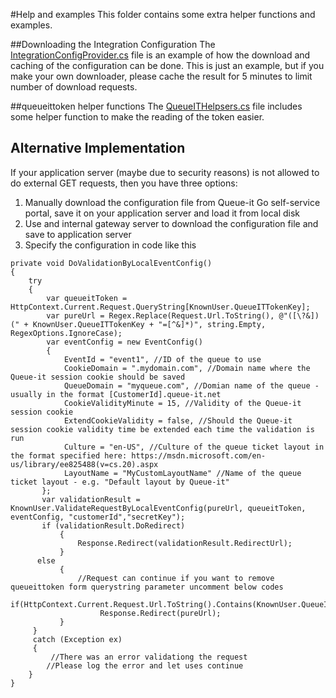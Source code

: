 #Help and examples
This folder contains some extra helper functions and examples.

##Downloading the Integration Configuration
The [IntegrationConfigProvider.cs](https://github.com/queueit/KnownUser.V3.Net_beta/blob/master/Documentation/IntegrationConfigProvider.cs) file is an example of how the download and caching of the configuration can be done. This is just an example, but if you make your own downloader, please cache the result for 5 minutes to limit number of download requests.

##queueittoken helper functions
The [QueueITHelpsers.cs](https://github.com/queueit/KnownUser.V3.Net_beta/blob/master/Documentation/QueueITHelpers.cs) file includes some helper function to make the reading of the token easier. 

## Alternative Implementation
If your application server (maybe due to security reasons) is not allowed to do external GET requests, then you have three options:

1. Manually download the configuration file from Queue-it Go self-service portal, save it on your application server and load it from local disk
2. Use and internal gateway server to download the configuration file and save to application server
3. Specify the configuration in code like this
 
```
private void DoValidationByLocalEventConfig()
{
    try
    {
	    var queueitToken = HttpContext.Current.Request.QueryString[KnownUser.QueueITTokenKey];
	    var pureUrl = Regex.Replace(Request.Url.ToString(), @"([\?&])(" + KnownUser.QueueITTokenKey + "=[^&]*)", string.Empty, RegexOptions.IgnoreCase);
	    var eventConfig = new EventConfig()
        {
	        EventId = "event1", //ID of the queue to use
            CookieDomain = ".mydomain.com", //Domain name where the Queue-it session cookie should be saved
            QueueDomain = "myqueue.com", //Domian name of the queue - usually in the format [CustomerId].queue-it.net
            CookieValidityMinute = 15, //Validity of the Queue-it session cookie 
            ExtendCookieValidity = false, //Should the Queue-it session cookie validity time be extended each time the validation is run
            Culture = "en-US", //Culture of the queue ticket layout in the format specified here: https://msdn.microsoft.com/en-us/library/ee825488(v=cs.20).aspx
            LayoutName = "MyCustomLayoutName" //Name of the queue ticket layout - e.g. "Default layout by Queue-it"
       };
       var validationResult = KnownUser.ValidateRequestByLocalEventConfig(pureUrl, queueitToken, eventConfig, "customerId","secretKey");
       if (validationResult.DoRedirect)
	       {
	           Response.Redirect(validationResult.RedirectUrl);
           }
      else
           {
	           //Request can continue if you want to remove queueittoken form querystring parameter uncomment below codes
	           if(HttpContext.Current.Request.Url.ToString().Contains(KnownUser.QueueITTokenKey))
                    Response.Redirect(pureUrl);
           }
     }
     catch (Exception ex)
     {
         //There was an error validationg the request
        //Please log the error and let uses continue 
    }
}
```
